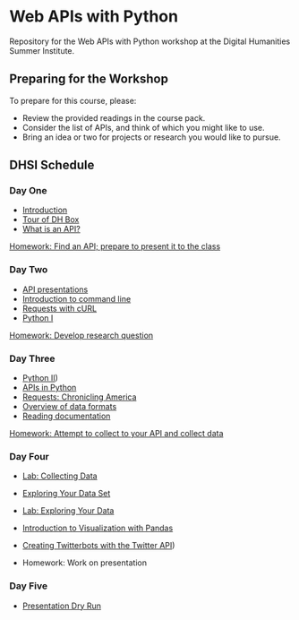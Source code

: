 # Web APIs with Python

Repository for the Web APIs with Python workshop at the Digital Humanities Summer Institute.

## Preparing for the Workshop

To prepare for this course, please:

- Review  the provided readings in the course pack.
- Consider the list of APIs, and think of which you might like to use.
- Bring an idea or two for projects or research you would like to pursue.

## DHSI Schedule

### Day One

- [Introduction](sections/introduction.md)
- [Tour of DH Box](sections/dhbox.md)
- [What is an API?](sections/WhatIsAPI.md)

[Homework: Find an API; prepare to present it to the class](homework1.md)

### Day Two 

- [API presentations](sections/APIpresentations.md)
- [Introduction to command line](command-line/README.md)
- [Requests with cURL](curl.md)
- [Python I](python/README.md)

[Homework: Develop research question](sections/day2homework.md)

### Day Three 

- [Python II](python/README.md))
- [APIs in Python](apipython.md)
- [Requests: Chronicling America](https://programminghistorian.org/lessons/creating-apis-with-python-and-flask##using-apis)
- [Overview of data formats](sections/data-formats.ipynb)
- [Reading documentation](sections/API_Documentation.md)

[Homework: Attempt to collect to your API and collect data](homework3.md)

### Day Four

- [Lab: Collecting Data](lab.md)
- [Exploring Your Data Set](exploring.md)
- [Lab: Exploring Your Data](lab2.md)
- [Introduction to Visualization with Pandas](pandas.md)
- [Creating Twitterbots with the Twitter API](twitter-api/README.md))

- Homework: Work on presentation

### Day Five

- [Presentation Dry Run](dry-run.md)

